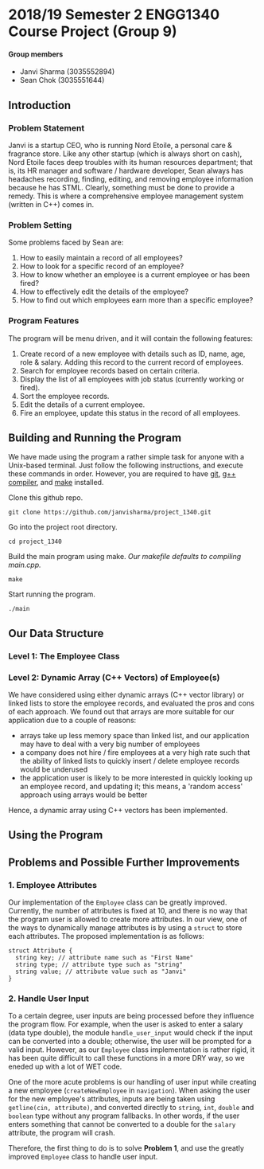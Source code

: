 # 2018/19 Semester 2 ENGG1340 Course Project (Group 9)

#### Group members
- Janvi Sharma (3035552894)
- Sean Chok (3035551644)

## Introduction
### Problem Statement
Janvi is a startup CEO, who is running Nord Etoile, a personal care & fragrance store. Like any other startup (which is always short on cash), Nord Etoile faces deep troubles with its human resources department; that is, its HR manager and software / hardware developer, Sean always has headaches recording, finding, editing, and removing employee information because he has STML. Clearly, something must be done to provide a remedy. This is where a comprehensive employee management system (written in C++) comes in.

### Problem Setting
Some problems faced by Sean are:
1. How to easily maintain a record of all employees?
2. How to look for a specific record of an employee?
3. How to know whether an employee is a current employee or has been fired?
4. How to effectively edit the details of the employee?
5. How to find out which employees earn more than a specific employee?


### Program Features
The program will be menu driven, and it will contain the following features:
1. Create record of a new employee with details such as ID, name, age, role & salary. Adding this record to the current record of employees.
2. Search for employee records based on certain criteria.
3. Display the list of all employees with job status (currently working or fired).
4. Sort the employee records.
5. Edit the details of a current employee.
6. Fire an employee, update this status in the record of all employees.

## Building and Running the Program
We have made using the program a rather simple task for anyone with a Unix-based terminal. Just follow the following instructions, and execute these commands in order. However, you are required to have [git](https://www.atlassian.com/git/tutorials/install-git), [g++ compiler](https://www.cs.odu.edu/~zeil/cs250PreTest/latest/Public/installingACompiler/), and [make](https://www.gnu.org/software/make/) installed.

Clone this github repo.

`git clone https://github.com/janvisharma/project_1340.git`

Go into the project root directory.

`cd project_1340`

Build the main program using make. *Our makefile defaults to compiling main.cpp.*

`make`

Start running the program.

`./main`

## Our Data Structure
### Level 1: The Employee Class


### Level 2: Dynamic Array (C++ Vectors) of Employee(s)
We have considered using either dynamic arrays (C++ vector library) or linked lists to store the employee records, and evaluated the pros and cons of each approach. We found out that arrays are more suitable for our application due to a couple of reasons:
- arrays take up less memory space than linked list, and our application may have to deal with a very big number of employees
- a company does not hire / fire employees at a very high rate such that the ability of linked lists to quickly insert / delete employee records would be underused
- the application user is likely to be more interested in quickly looking up an employee record, and updating it; this means, a 'random access' approach using arrays would be better

Hence, a dynamic array using C++ vectors has been implemented.

## Using the Program


## Problems and Possible Further Improvements
### 1. Employee Attributes
Our implementation of the `Employee` class can be greatly improved. Currently, the number of attributes is fixed at 10, and there is no way that the program user is allowed to create more attributes. In our view, one of the ways to dynamically manage attributes is by using a `struct` to store each attributes. The proposed implementation is as follows:
```
struct Attribute {
  string key; // attribute name such as "First Name"
  string type; // attribute type such as "string"
  string value; // attribute value such as "Janvi"
}
```

### 2. Handle User Input
To a certain degree, user inputs are being processed before they influence the program flow. For example, when the user is asked to enter a salary (data type double), the module `handle_user_input` would check if the input can be converted into a double; otherwise, the user will be prompted for a valid input. However, as our `Employee` class implementation is rather rigid, it has been quite difficult to call these functions in a more DRY way, so we eneded up with a lot of WET code.

One of the more acute problems is our handling of user input while creating a new employee (`createNewEmployee` in `navigation`). When asking the user for the new employee's attributes, inputs are being taken using `getline(cin, attribute)`, and converted directly to `string`, `int`, `double` and `boolean` type without any program fallbacks. In other words, if the user enters something that cannot be converted to a double for the `salary` attribute, the program will crash.

Therefore, the first thing to do is to solve **Problem 1**, and use the greatly improved `Employee` class to handle user input.
